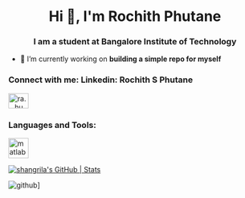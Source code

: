 <h1 align="center"![github](https://img.shields.io/badge/GitHub-000000?style=for-the-badge&logo=GitHub&logoColor=white)]
<h1 align="center">Hi 👋, I'm Rochith Phutane</h1>
<h3 align="center">I am a student at Bangalore Institute of Technology</h3>

- 🔭 I’m currently working on **building a simple repo for myself**

<h3 align="left">Connect with me: Linkedin: Rochith S Phutane</h3>
<p align="left">
<a href="https://instagram.com/ra._.hu" target="blank"><img align="center" src="https://raw.githubusercontent.com/rahuldkjain/github-profile-readme-generator/master/src/images/icons/Social/instagram.svg" alt="ra._.hu" height="30" width="40" /></a>
</p>

<h3 align="left">Languages and Tools:</h3>
<p align="left"> <a href="https://www.mathworks.com/" target="_blank" rel="noreferrer"> <img src="https://upload.wikimedia.org/wikipedia/commons/2/21/Matlab_Logo.png" alt="matlab" width="40" height="40"/> </a> </p>

[![shangrila's GitHub | Stats](https://stats.quine.sh/shangrila/github?theme=dark)](http://localhost:3000?utm_source=widgets&utm_campaign=shangrila)

![github](https://img.shields.io/badge/GitHub-000000?style=for-the-badge&logo=GitHub&logoColor=white)]
